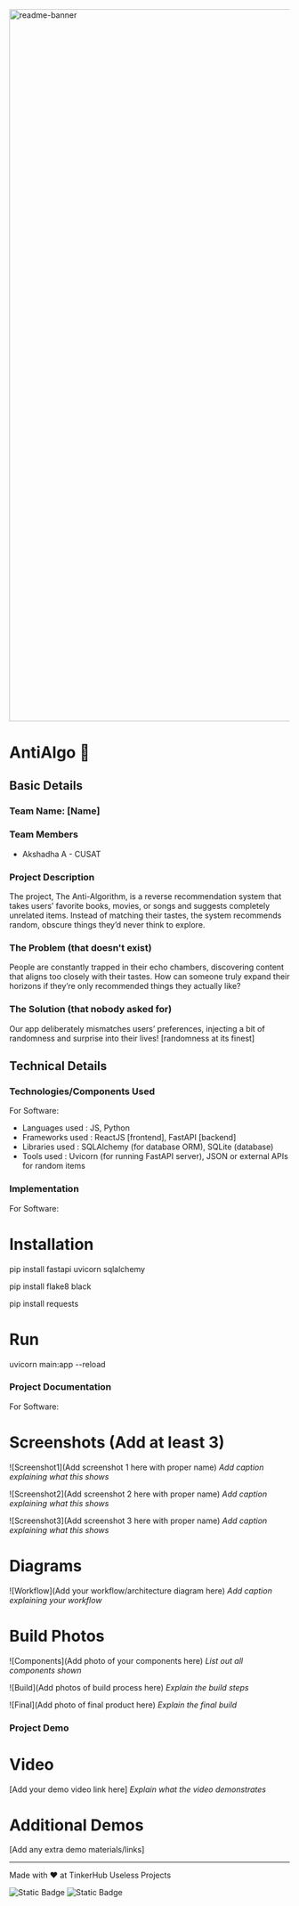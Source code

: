 <img width="1280" alt="readme-banner" src="https://github.com/user-attachments/assets/35332e92-44cb-425b-9dff-27bcf1023c6c">

# AntiAlgo 🎯


## Basic Details
### Team Name: [Name]


### Team Members
- Akshadha A - CUSAT


### Project Description
The project, The Anti-Algorithm, is a reverse recommendation system that takes users’ favorite books, movies, or songs and suggests completely unrelated items. Instead of matching their tastes, the system recommends random, obscure things they’d never think to explore.

### The Problem (that doesn't exist)
People are constantly trapped in their echo chambers, discovering content that aligns too closely with their tastes. How can someone truly expand their horizons if they’re only recommended things they actually like?

### The Solution (that nobody asked for)
Our app deliberately mismatches users’ preferences, injecting a bit of randomness and surprise into their lives!
[randomness at its finest]

## Technical Details
### Technologies/Components Used
For Software:
- Languages used : JS, Python
- Frameworks used : ReactJS [frontend], FastAPI [backend]
- Libraries used : SQLAlchemy (for database ORM), SQLite (database)
- Tools used : Uvicorn (for running FastAPI server), JSON or external APIs for random items


### Implementation
For Software:
# Installation

pip install fastapi uvicorn sqlalchemy

pip install flake8 black

pip install requests
# Run

uvicorn main:app --reload                                     

### Project Documentation
For Software:

# Screenshots (Add at least 3)
![Screenshot1](Add screenshot 1 here with proper name)
*Add caption explaining what this shows*

![Screenshot2](Add screenshot 2 here with proper name)
*Add caption explaining what this shows*

![Screenshot3](Add screenshot 3 here with proper name)
*Add caption explaining what this shows*

# Diagrams
![Workflow](Add your workflow/architecture diagram here)
*Add caption explaining your workflow*



# Build Photos
![Components](Add photo of your components here)
*List out all components shown*

![Build](Add photos of build process here)
*Explain the build steps*

![Final](Add photo of final product here)
*Explain the final build*

### Project Demo
# Video
[Add your demo video link here]
*Explain what the video demonstrates*

# Additional Demos
[Add any extra demo materials/links]


---
Made with ❤️ at TinkerHub Useless Projects 

![Static Badge](https://img.shields.io/badge/TinkerHub-24?color=%23000000&link=https%3A%2F%2Fwww.tinkerhub.org%2F)
![Static Badge](https://img.shields.io/badge/UselessProject--24-24?link=https%3A%2F%2Fwww.tinkerhub.org%2Fevents%2FQ2Q1TQKX6Q%2FUseless%2520Projects)



